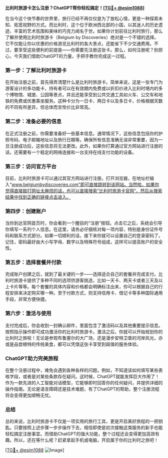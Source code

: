 **比利时旅游卡怎么注册？ChatGPT帮你轻松搞定！[[TG💪+ @esim1088](https://t.me/s/esim1088)]**

在当今这个快节奏的世界里，旅行已经不再仅仅是为了放松心情，更是一种探索未知、拓宽视野的方式。而比利时，这个位于欧洲西北部的小国，以其迷人的历史遗迹、丰富的艺术氛围和美味的巧克力闻名于世。如果你计划前往比利时旅行，那么了解并使用比利时旅游卡（Belgium by Discoveries）绝对是一个不错的选择。它不仅能让你以优惠的价格游览比利时的各大景点，还能省下不少交通费用。不过，要享受这些便利的前提是——你需要先注册这张卡。那么，如何注册呢？别担心，今天我们借助ChatGPT的力量，手把手教你完成这一过程。

### 第一步：了解比利时旅游卡

在开始注册之前，首先得弄清楚什么是比利时旅游卡。简单来说，这是一张专门为游客设计的多功能卡，持有者可以在有效期内免费或以折扣价进入比利时境内的多个博物馆、城堡、公园等景点，并且还能享受到公共交通工具如火车、公交车和地铁的免费或优惠乘坐服务。这种卡分为一日卡、两日卡以及多日卡，价格根据天数的不同有所差异，但总体而言性价比非常高。

### 第二步：准备必要的信息

在正式注册之前，你需要准备好一些基本信息。通常情况下，这些信息包括你的护照号码、电子邮箱地址以及旅行日期等。确保所有信息准确无误非常重要，因为一旦注册成功后，这些信息将无法更改。此外，如果你打算通过官方网站进行注册的话，还需要有一个稳定的网络连接和一台支持在线支付功能的设备。

### 第三步：访问官方平台

目前，比利时旅游卡可以通过其官方网站进行注册。打开浏览器，在地址栏输入“www.belgiumbydiscoveries.com”即可直接跳转到该网站。当然啦，如果你觉得直接敲打网址太麻烦的话，也可以直接搜索“比利时旅游卡官网”，然后从搜索结果中找到正确的链接点击进入。

### 第四步：创建账户

当你到达官网首页时，你会看到一个醒目的“注册”按钮。点击它之后，系统会引导你填写一系列个人信息。在这里，请务必仔细核对每一项内容，特别是身份证件号码和联系方式部分。如果一切顺利的话，接下来你就可以设置自己的登录密码了。记住，密码最好由大小写字母、数字以及特殊符号组成，这样可以提高账户的安全性。

### 第五步：选择套餐并付款

完成账户创建之后，就到了最关键的一步——选择适合自己的套餐并完成支付。比利时旅游卡提供了多种不同的选项供游客挑选，比如一天卡、两天卡或者三天及以上卡片等等。每个套餐的具体内容和价格都会明确标注出来，你可以根据自己的行程安排来决定购买哪一种。至于付款方式，则支持信用卡、借记卡等多种国际通用手段，非常方便快捷。

### 第六步：激活与使用

支付完成后，你会收到一封确认邮件，里面包含了激活码以及其他重要提示信息。按照指示操作即可成功激活你的比利时旅游卡。激活之后，你就可以开始规划你的比利时之旅啦！无论是参观布鲁塞尔的大广场，还是漫步安特卫普的河岸风光，亦或是品尝根特的传统美食，都可以凭借这张卡享受到超值的服务体验。

### ChatGPT助力完美旅程

在整个注册过程中，难免会遇到各种各样的问题。例如，不知道该如何填写某些表格字段，或者是对某些条款存在疑问。这时候，ChatGPT就能发挥巨大作用了！作为一款先进的人工智能对话模型，它能够即时回答你的任何疑问，并提供详细的操作指南。无论是语言障碍还是技术难题，有了ChatGPT的帮助，整个注册流程将会变得更加顺畅无忧。

### 总结

总的来说，比利时旅游卡不仅是一项实用的旅行工具，更是开启美好旅程的一把钥匙。只要按照上述步骤一步步操作下去，相信即使是初次接触这类服务的新手也能轻松搞定注册事宜。而借助ChatGPT的强大功能，整个过程还会变得更加高效有趣。所以，还在等什么呢？赶紧拿起手机或电脑，开启属于你的比利时之旅吧！

[[TG💪+ @esim1088](https://t.me/s/esim1088) ![Image](https://i.postimg.cc/4NQfJmqS/Snipaste-2025-05-13-00-14-12.png)]